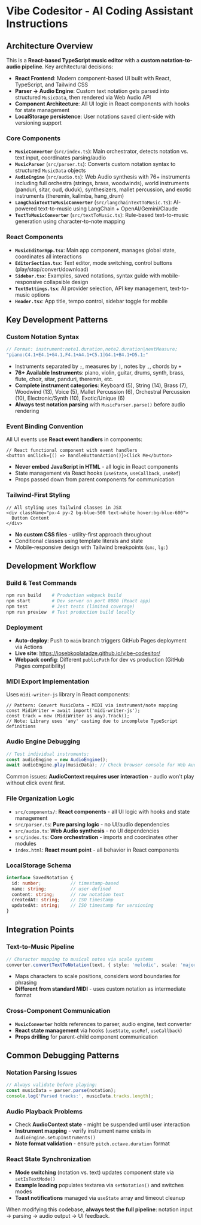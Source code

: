 # Vibe Codesitor - AI Coding Assistant Instructions

## Architecture Overview

This is a **React-based TypeScript music editor** with a **custom notation-to-audio pipeline**. Key architectural decisions:

- **React Frontend**: Modern component-based UI built with React, TypeScript, and Tailwind CSS
- **Parser → Audio Engine**: Custom text notation gets parsed into structured `MusicData`, then rendered via Web Audio API  
- **Component Architecture**: All UI logic in React components with hooks for state management
- **LocalStorage persistence**: User notations saved client-side with versioning support

### Core Components

- **`MusicConverter`** (`src/index.ts`): Main orchestrator, detects notation vs. text input, coordinates parsing/audio
- **`MusicParser`** (`src/parser.ts`): Converts custom notation syntax to structured `MusicData` objects
- **`AudioEngine`** (`src/audio.ts`): Web Audio synthesis with 76+ instruments including full orchestra (strings, brass, woodwinds), world instruments (panduri, sitar, oud, duduk), synthesizers, mallet percussion, and exotic instruments (theremin, kalimba, hang_drum)
- **`LangChainTextToMusicConverter`** (`src/langchainTextToMusic.ts`): AI-powered text-to-music using LangChain + OpenAI/Gemini/Claude
- **`TextToMusicConverter`** (`src/textToMusic.ts`): Rule-based text-to-music generation using character-to-note mapping

### React Components

- **`MusicEditorApp.tsx`**: Main app component, manages global state, coordinates all interactions
- **`EditorSection.tsx`**: Text editor, mode switching, control buttons (play/stop/convert/download)
- **`Sidebar.tsx`**: Examples, saved notations, syntax guide with mobile-responsive collapsible design  
- **`TextSettings.tsx`**: AI provider selection, API key management, text-to-music options
- **`Header.tsx`**: App title, tempo control, sidebar toggle for mobile

## Key Development Patterns

### Custom Notation Syntax
```typescript
// Format: instrument:note1.duration,note2.duration|nextMeasure;
"piano:C4.1+E4.1+G4.1,F4.1+A4.1+C5.1|G4.1+B4.1+D5.1;"
```
- Instruments separated by `;`, measures by `|`, notes by `,`, chords by `+`
- **76+ Available Instruments**: piano, violin, guitar, drums, synth, brass, flute, choir, sitar, panduri, theremin, etc.
- **Complete instrument categories**: Keyboard (5), String (14), Brass (7), Woodwind (13), Voice (5), Mallet Percussion (6), Orchestral Percussion (10), Electronic/Synth (10), Exotic/Unique (6)
- **Always test notation parsing** with `MusicParser.parse()` before audio rendering

### Event Binding Convention
All UI events use **React event handlers** in components:
```tsx
// React functional component with event handlers
<button onClick={() => handleButtonAction()}>Click Me</button>
```
- **Never embed JavaScript in HTML** - all logic in React components
- State management via React hooks (`useState`, `useCallback`, `useRef`)
- Props passed down from parent components for communication

### Tailwind-First Styling
```tsx
// All styling uses Tailwind classes in JSX
<div className="px-4 py-2 bg-blue-500 text-white hover:bg-blue-600">
  Button Content
</div>
```
- **No custom CSS files** - utility-first approach throughout
- Conditional classes using template literals and state
- Mobile-responsive design with Tailwind breakpoints (`sm:`, `lg:`)

## Development Workflow

### Build & Test Commands
```bash
npm run build    # Production webpack build
npm start        # Dev server on port 8080 (React app)
npm test         # Jest tests (limited coverage)
npm run preview  # Test production build locally
```

### Deployment
- **Auto-deploy**: Push to `main` branch triggers GitHub Pages deployment via Actions
- **Live site**: https://iosebkoplatadze.github.io/vibe-codesitor/
- **Webpack config**: Different `publicPath` for dev vs production (GitHub Pages compatibility)

### MIDI Export Implementation
Uses `midi-writer-js` library in React components:
```tsx
// Pattern: Convert MusicData → MIDI via instrument/note mapping
const MidiWriter = await import('midi-writer-js');
const track = new (MidiWriter as any).Track();
// Note: Library uses 'any' casting due to incomplete TypeScript definitions
```

### Audio Engine Debugging
```typescript
// Test individual instruments:
const audioEngine = new AudioEngine();
await audioEngine.play(musicData); // Check browser console for Web Audio errors
```
Common issues: **AudioContext requires user interaction** - audio won't play without click event first.
### File Organization Logic
- `src/components/`: **React components** - all UI logic with hooks and state management
- `src/parser.ts`: **Pure parsing logic** - no UI/audio dependencies
- `src/audio.ts`: **Web Audio synthesis** - no UI dependencies  
- `src/index.ts`: **Core orchestration** - imports and coordinates other modules
- `index.html`: **React mount point** - all behavior in React components

### LocalStorage Schema
```typescript
interface SavedNotation {
  id: number;           // timestamp-based
  name: string;         // user-defined
  content: string;      // raw notation text
  createdAt: string;    // ISO timestamp
  updatedAt: string;    // ISO timestamp for versioning
}
```

## Integration Points

### Text-to-Music Pipeline
```typescript
// Character mapping to musical notes via scale systems
converter.convertTextToNotation(text, { style: 'melodic', scale: 'major' })
```
- Maps characters to scale positions, considers word boundaries for phrasing
- **Different from standard MIDI** - uses custom notation as intermediate format

### Cross-Component Communication
- **`MusicConverter`** holds references to parser, audio engine, text converter
- **React state management** via hooks (`useState`, `useRef`, `useCallback`)
- **Props drilling** for parent-child component communication

## Common Debugging Patterns

### Notation Parsing Issues
```typescript
// Always validate before playing:
const musicData = parser.parse(notation);
console.log('Parsed tracks:', musicData.tracks.length);
```

### Audio Playback Problems
- Check **AudioContext state** - might be suspended until user interaction
- **Instrument mapping** - verify instrument name exists in `AudioEngine.setupInstruments()`
- **Note format validation** - ensure `pitch.octave.duration` format

### React State Synchronization
- **Mode switching** (notation vs. text) updates component state via `setIsTextMode()`
- **Example loading** populates textarea via `setNotation()` and switches modes
- **Toast notifications** managed via `useState` array and timeout cleanup

When modifying this codebase, **always test the full pipeline**: notation input → parsing → audio output → UI feedback.

